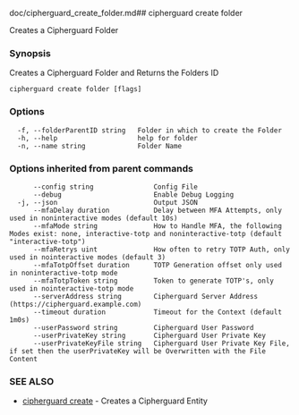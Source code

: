 doc/cipherguard_create_folder.md## cipherguard create folder

Creates a Cipherguard Folder

### Synopsis

Creates a Cipherguard Folder and Returns the Folders ID

```
cipherguard create folder [flags]
```

### Options

```
  -f, --folderParentID string   Folder in which to create the Folder
  -h, --help                    help for folder
  -n, --name string             Folder Name
```

### Options inherited from parent commands

```
      --config string               Config File
      --debug                       Enable Debug Logging
  -j, --json                        Output JSON
      --mfaDelay duration           Delay between MFA Attempts, only used in noninteractive modes (default 10s)
      --mfaMode string              How to Handle MFA, the following Modes exist: none, interactive-totp and noninteractive-totp (default "interactive-totp")
      --mfaRetrys uint              How often to retry TOTP Auth, only used in nointeractive modes (default 3)
      --mfaTotpOffset duration      TOTP Generation offset only used in noninteractive-totp mode
      --mfaTotpToken string         Token to generate TOTP's, only used in nointeractive-totp mode
      --serverAddress string        Cipherguard Server Address (https://cipherguard.example.com)
      --timeout duration            Timeout for the Context (default 1m0s)
      --userPassword string         Cipherguard User Password
      --userPrivateKey string       Cipherguard User Private Key
      --userPrivateKeyFile string   Cipherguard User Private Key File, if set then the userPrivateKey will be Overwritten with the File Content
```

### SEE ALSO

* [cipherguard create](cipherguard_create)	 - Creates a Cipherguard Entity

